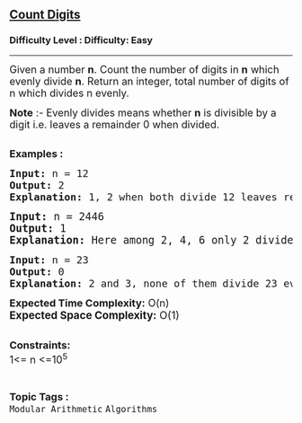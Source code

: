 <h2><a href="https://www.geeksforgeeks.org/problems/count-digits5716/1">Count Digits</a></h2><h3>Difficulty Level : Difficulty: Easy</h3><hr><div class="problems_problem_content__Xm_eO"><p><span style="font-size: 18px;">Given a number <strong>n</strong>. Count the number of digits in <strong>n</strong> which evenly divide <strong>n</strong>. R</span><span style="font-size: 18px;">eturn an integer, total number of digits of n which divides n evenly.</span></p>
<p><span style="font-size: 18px;"><strong>Note</strong> :- Evenly divides means whether <strong>n</strong> is divisible by a digit i.e. leaves a remainder 0 when divided.</span><br>&nbsp;</p>
<p><strong><span style="font-size: 18px;">Examples :</span></strong></p>
<pre><strong><span style="font-size: 18px;">Input: </span></strong><span style="font-size: 18px;">n = 12</span><strong><span style="font-size: 18px;">
Output: </span></strong><span style="font-size: 18px;">2</span><strong><span style="font-size: 18px;">
Explanation: </span></strong><span style="font-size: 18px;">1, 2 when both divide 12 leaves remainder 0.<br></span></pre>
<pre><span style="font-size: 14pt;"><strong>Input: </strong>n = 2446<strong>
Output: </strong>1<strong>
Explanation: </strong>Here among 2, 4, 6 only 2 divides 2446 evenly while 4 and 6 do not.</span></pre>
<pre><span style="font-size: 18px;"><strong>Input: </strong>n = 23<strong>
Output: </strong>0<strong>
Explanation: </strong>2 and 3, none of them divide 23 evenly.
</span></pre>
<p><span style="font-size: 18px;"><strong>Expected Time Complexity:</strong> O(n</span><span style="font-size: 18px;">)</span><br><span style="font-size: 14pt;"><strong>Expected Space Complexity:</strong> O(1)</span><br>&nbsp;</p>
<p><span style="font-size: 18px;"><strong>Constraints:</strong><br>1&lt;= n &lt;=10<sup>5</sup></span></p></div><br><p><span style=font-size:18px><strong>Topic Tags : </strong><br><code>Modular Arithmetic</code>&nbsp;<code>Algorithms</code>&nbsp;